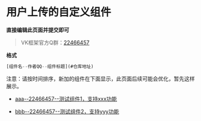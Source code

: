 # 用户上传的自定义组件

**直接编辑此页面并提交即可**

> VK框架官方Q群：[22466457](https://jq.qq.com/?_wv=1027&k=RTeqPXCZ) 

**格式**

```js
[组件名--作者QQ--组件标题](#仓库地址)
```

注意：请按时间排序，新加的组件在下面显示，此页面后续可能会优化，暂先这样展示。

- [aaa--22466457--测试组件1，支持xxx功能](#仓库地址)

- [bbb--22466457--测试组件2，支持yyy功能](#仓库地址)